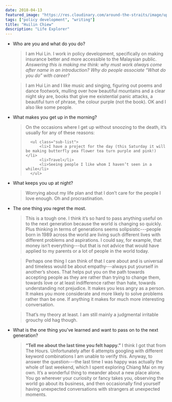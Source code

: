 ```yaml
---
date: 2018-04-13
featured_image: "https://res.cloudinary.com/around-the-straits/image/upload/c_fill,g_center,h_600,w_800/v1523693924/16508796_10154405619926909_5777221587543450959_n_bkqsr8.jpg"
tags: ["policy development", "writing"]
title: "Huilin Chiew"
description: "Life Explorer"
---
```

* Who are you and what do you do?

    >  I am Hui Lin. I work in policy development, specifically on making insurance better and more accessible to the Malaysian public. *Answering this is making me think: why must work always come after name in an introduction? Why do people associate “What do you do” with career?*

    > I am Hui Lin and I like music and singing, figuring out poems and dance footwork, mulling over how beautiful mountains and a clear night sky are, books that give me existential panic attacks, a beautiful turn of phrase, the colour purple (not the book). OK and I also like some people.

<!--more-->

* What makes you get up in the morning?

    <blockquote>
        <p>On the occasions where I get up without snoozing to the death, it’s usually for any of these reasons:

        <ul class="sub-list">
            <li>I have a project for the day (this Saturday it will be making butterfly pea flower tea turn purple and pink!)</li>
            <li>Travel</li>
            <li>Seeing people I like whom I haven’t seen in a while</li>
        </ul>
    </blockquote>

* What keeps you up at night?

    > Worrying about my life plan and that I don’t care for the people I love enough. Oh and procrastination.

* The one thing you regret the most.

    > This is a tough one. I think it’s so hard to pass anything useful on to the next generation because the world is changing so quickly. Plus thinking in terms of generations seems solipsistic---people born in 1989 across the world are living such different lives with different problems and aspirations. I could say, for example, that money isn’t everything---but that is not advice that would have applied to my parents or a lot of people in the world today.

    > Perhaps one thing I can think of that I care about and is universal and timeless would be about empathy---always put yourself in another’s shoes. That helps put you on the path towards accepting people as they are rather than trying to change them, towards love or at least indifference rather than hate, towards understanding not prejudice. It makes you less angry as a person. It makes you more considerate and more likely to solve problems rather than be one. If anything it makes for much more interesting conversation.
    
    > That’s my theory at least. I am still mainly a judgmental irritable grouchy old hag though.

* What is the one thing you've learned and want to pass on to the next generation?

    > **“Tell me about the last time you felt happy.”** I think I got that from The Hours. Unfortunately after 6 attempts googling with different keyword combinations I am unable to verify this. Anyway, to answer the question---the last time I was happy was actually the whole of last weekend, which I spent exploring Chiang Mai on my own. It’s a wonderful thing to meander about a new place alone. You go wherever your curiosity or fancy takes you, observing the world go about its business, and then occasionally find yourself having unexpected conversations with strangers at unexpected moments.
